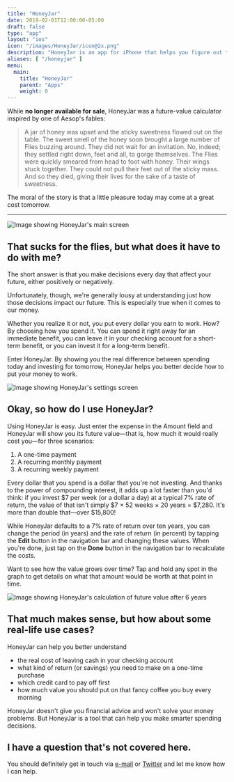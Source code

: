 ```yaml
---
title: "HoneyJar"
date: 2019-02-01T12:00:00-05:00
draft: false
type: "app"
layout: "ios"
icon: "/images/HoneyJar/icon@2x.png"
description: "HoneyJar is an app for iPhone that helps you figure out the real cost of your spending."
aliases: [ "/honeyjar" ]
menu:
  main:
    title: "HoneyJar"
    parent: "Apps"
    weight: 0
---
```


While **no longer available for sale**, HoneyJar was a future-value calculator inspired by one of Aesop's fables:

> A jar of honey was upset and the sticky sweetness flowed out on the table. The sweet smell of the honey soon brought a large number of Flies buzzing around. They did not wait for an invitation. No, indeed; they settled right down, feet and all, to gorge themselves. The Flies were quickly smeared from head to foot with honey. Their wings stuck together. They could not pull their feet out of the sticky mass. And so they died, giving their lives for the sake of a taste of sweetness.

The moral of the story is that a little pleasure today may come at a great cost tomorrow.

---

<img class="halfwidth center" src="/images/HoneyJar/main-screen.png" alt="Image showing HoneyJar's main screen">

## That sucks for the flies, but what does it have to do with me?

The short answer is that you make decisions every day that affect your future, either positively or negatively.

Unfortunately, though, we're generally lousy at understanding just how those decisions impact our future. This is especially true when it comes to our money.

Whether you realize it or not, you put every dollar you earn to work. How? By choosing how you spend it. You can spend it right away for an immediate benefit, you can leave it in your checking account for a short-term benefit, or you can invest it for a long-term benefit.

Enter HoneyJar. By showing you the real difference between spending today and investing for tomorrow, HoneyJar helps you better decide how to put your money to work.

<img class="halfwidth center" src="/images/HoneyJar/settings.png" alt="Image showing HoneyJar's settings screen">

## Okay, so how do I use HoneyJar?

Using HoneyJar is easy. Just enter the expense in the Amount field and HoneyJar will show you its future value—that is, how much it would really cost you—for three scenarios:

1. A one-time payment
2. A recurring monthly payment
3. A recurring weekly payment

Every dollar that you spend is a dollar that you're not investing. And thanks to the power of compounding interest, it adds up a lot faster than you'd think: if you invest $7 per week (or a dollar a day) at a typical 7% rate of return, the value of that isn't simply $7 × 52 weeks × 20 years = $7,280. It's more than double that—over $15,800!

While HoneyJar defaults to a 7% rate of return over ten years, you can change the period (in years) and the rate of return (in percent) by tapping the **Edit** button in the navigation bar and changing these values. When you're done, just tap on the **Done** button in the navigation bar to recalculate the costs.

Want to see how the value grows over time? Tap and hold any spot in the graph to get details on what that amount would be worth at that point in time.

<img class="halfwidth center" src="/images/HoneyJar/results.png" alt="Image showing HoneyJar's calculation of future value after 6 years">

## That much makes sense, but how about some real-life use cases?

HoneyJar can help you better understand

- the real cost of leaving cash in your checking account
- what kind of return (or savings) you need to make on a one-time purchase
- which credit card to pay off first
- how much value you should put on that fancy coffee you buy every morning

HoneyJar doesn't give you financial advice and won't solve your money problems. But HoneyJar is a tool that can help you make smarter spending decisions.
 
## I have a question that's not covered here.

You should definitely get in touch via [e-mail](/contact-us) or [Twitter](https://twitter.com/DroppedBitsHQ) and let me know how I can help.